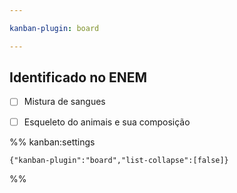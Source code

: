 ```yaml
---

kanban-plugin: board

---
```


## Identificado no ENEM

- [ ] Mistura de sangues
- [ ] Esqueleto do animais e sua composição




%% kanban:settings
```
{"kanban-plugin":"board","list-collapse":[false]}
```
%%